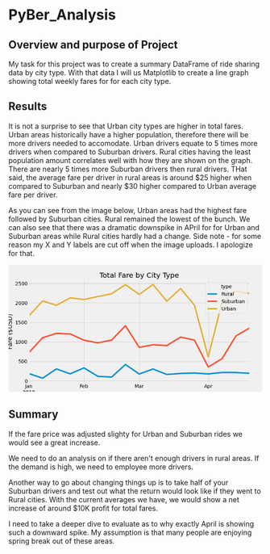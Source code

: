 # PyBer_Analysis

## Overview and purpose of Project

My task for this project was to create a summary DataFrame of ride sharing data by city type. With that data I will us Matplotlib to create a line graph showing total weekly fares for for each city type. 


## Results

It is not a surprise to see that Urban city types are higher in total fares. Urban areas historically have a higher population, therefore there will be more drivers needed to accomodate. Urban drivers equate to 5 times more drivers when compared to Suburban drivers. Rural cities having the least population amount correlates well with how they are shown on the graph. There are nearly 5 times more Suburban drivers then rural drivers. THat said, the average fare per driver in rural areas is around $25 higher when compared to Suburban and nearly $30 higher compared to Urban average fare per driver. 

As you can see from the image below, Urban areas had the highest fare followed by Suburban cities. Rural remained the lowest of the bunch. We can also see that there was  a dramatic downspike in APril for for Urban and Suburban areas while Rural cities hardly had a change. Side note - for some reason my X and Y labels are cut off when the image uploads. I apologize for that. 


![Total_Fare_by_city_type.png](https://github.com/Adam-Warrick/PyBer_Analysis/blob/main/Resources/Total_Fare_by_city_type.png)


## Summary
If the fare price was adjusted slighty for Urban and Suburban rides we would see a great increase. 

We need to do an analysis on if there aren't enough drivers in rural areas. If the demand is high, we need to employee more drivers. 

Another way to go about changing things up is to take half of your Suburban drivers and test out what the return would look like if they went to Rural cities. With the current averages we have, we would show a net increase of around $10K profit for total fares.

I need to take a deeper dive to evaluate as to why exactly April is showing such a downward spike. My assumption is that many people are enjoying spring break out of these areas.
